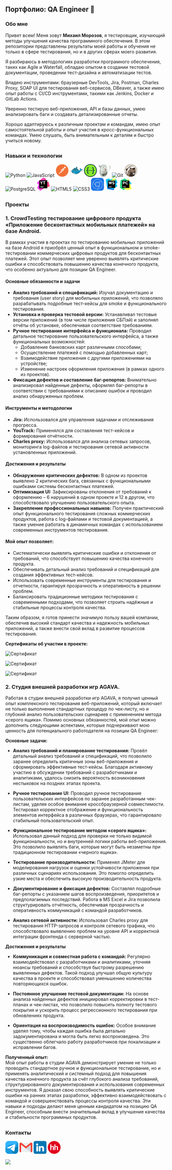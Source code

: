 ## Портфолио: QA Engineer 👋


### Обо мне
Привет всем! Меня зовут **Михаил Морозов**, я тестировщик, изучающий методы улучшения качества программного обеспечения. В этом репозитории представлены результаты моей работы и обучения не только в сфере тестирования, но и в других сферах моего развития.

Я разбираюсь в методологиях разработки програмного обеспечения, таких как Agile и Waterfall, обладаю опытом в создании тестовой документации, проведении тест-дизайна и автоматизации тестов.

Владею инструментами: браузерные DevTools, Jira, Postman, Charles Proxy, SOAP UI для тестирования веб-сервисов, DBeaver, а также имею опыт работы с CI/CD инструментами, такими как Jenkins, Docker и GitLab Actions.

Уверенно тестирую веб-приложения, API и базы данных, умею анализировать баги и создавать детализированные отчеты.

Хорошо адаптируюсь к различным проектам и командам, имею опыт самостоятельной работы и опыт участия в кросс-функциональных командах. Умею слушать, быть внимательным к деталям и быстро учиться новому.

## 

### Навыки и технологии

<p align="left">
    <img src="https://cdn.jsdelivr.net/gh/devicons/devicon/icons/python/python-original.svg" alt="Python" width="40" height="40"/>
    <img src="https://cdn.jsdelivr.net/gh/devicons/devicon/icons/javascript/javascript-original.svg" alt="JavaScript" width="40" height="40"/>
    <img src="https://github.com/devicons/devicon/blob/master/icons/postman/postman-original.svg" alt="Postman" width="40" height="40"/>
    <img src="https://github.com/devicons/devicon/blob/master/icons/docker/docker-original.svg" alt="Docker" width="40" height="40"/>
    <img src="https://github.com/devicons/devicon/blob/master/icons/swagger/swagger-original.svg" alt="Swagger" width="40" height="40"/>
    <img src="https://github.com/sevenler/software/blob/master/charles/icon/charles_icon.svg?ysclid=m7iyo5flgz295929126" alt="Charles Proxy" width="40" height="40"/>
    <img src="https://cdn.jsdelivr.net/gh/devicons/devicon/icons/git/git-original.svg" alt="Git" width="40" height="40"/>
    <img src="https://github.com/devicons/devicon/blob/master/icons/dbeaver/dbeaver-original.svg" alt="DBeaver" width="40" height="40"/>
    <img src="https://upload.wikimedia.org/wikipedia/commons/2/29/Postgresql_elephant.svg" alt="PostgreSQL" width="40" height="40"/>
    <img src="https://github.com/JetBrains/logos/blob/master/web/youtrack/youtrack.svg?ysclid=m7iypurv5o859765198" alt="YouTrack" width="40" height="40"/>
    <img src="https://cdn.jsdelivr.net/gh/devicons/devicon/icons/html5/html5-original.svg" alt="HTML5" width="40" height="40"/>
    <img src="https://cdn.jsdelivr.net/gh/devicons/devicon/icons/css3/css3-original.svg" alt="CSS3" width="40" height="40"/>
    <img src="https://github.com/ChromeDevTools/devtools-logo/blob/master/logos/svg/chrome-devtools-square-128.svg" alt="Chrome DevTools" width="40" height="40"/>
    <img src="https://github.com/devicons/devicon/blob/master/icons/webstorm/webstorm-original.svg" alt="WebStorms" width="40" height="40"/>
    <img src="https://github.com/devicons/devicon/blob/master/icons/pycharm/pycharm-original.svg" alt="PyCharm" width="40" height="40"/>
</p>

## 

<!--
### Сертификаты
-->

## 

### Проекты
### 1. CrowdTesting тестирование цифрового продукта «Приложение бесконтактных мобильных платежей» на базе Android.
В рамках участия в проектах по тестированию мобильных приложений на базе Android я приобрёл ценный опыт в функциональном и smoke-тестировании коммерческих цифровых продуктов для бесконтактных платежей. Этот опыт позволяет мне уверенно выявлять критические ошибки и способствовать повышению качества конечного продукта, что особенно актуально для позиции QA Engineer.

#### **Основные обязанности и задачи**
- **Анализ требований и спецификаций:** Изучал документацию и требования (user story) для мобильных приложений, что позволяло разрабатывать подробные тест-кейсы для smoke и функционального тестирования.
- **Установка и проверка тестовой версии:** Устанавливал тестовые версии приложений (в том числе приложения СБПэй) и заполнял отчёты об установке, обеспечивая соответствие требованиям.
- **Ручное тестирование интерфейса и функционала:** Проводил детальное тестирование пользовательского интерфейса, а также функциональных возможностей:
    - Добавление банковских карт различными способами;
    - Осуществление платежей с помощью добавленных карт;
    - Взаимодействие приложения с другими приложениями на устройстве;
    - Изменение настроек оформления приложения (в рамках одного из проектов).
- **Фиксация дефектов и составление баг-репортов:** Внимательно анализировал найденные дефекты, оформлял баг-репорты в соответствии с требованиями к описанию ошибок и проводил анализ обнаруженных проблем.

#### **Инструменты и методологии**
- **Jira:** Использовался для управления задачами и отслеживания прогресса.
- **YouTrack:** Применялся для составления тест-кейсов и формирования отчётности.
- **Charles proxy:** Использовался для анализа сетевых запросов, мониторинга log-файлов и тестирования сетевой активности установленных приложений.

#### **Достижения и результаты**
- **Обнаружение критических дефектов:** В одном из проектов выявлено 2 критических бага, связанных с функциональными ошибками системы бесконтактных платежей.
- **Оптимизация UI:** Зафиксированы отклонения от требований к оформлению – 6 нарушений в одном проекте и 12 в другом, что способствовало улучшению пользовательского опыта.
- **Закрепление профессиональных навыков:** Получен практический опыт функционального тестирования сложных коммерческих продуктов, работа с log-файлами и тестовой документацией, а также умение работать в динамичных командах с использованием современных инструментов тестирования.

#### **Мой опыт позволяет:**
- Систематически выявлять критические ошибки и отклонения от требований, что способствует повышению качества конечного продукта.
- Обеспечивать детальный анализ требований и спецификаций для создания эффективных тест-кейсов.
- Использовать современные инструменты для тестирования и отчетности, гарантируя прозрачность и оперативность в решении проблем.
- Балансировать традиционные методики тестирования с современными подходами, что позволяет строить надёжные и стабильные процессы контроля качества.

Таким образом, я готов принести значимую пользу вашей компании, обеспечив высокий стандарт качества и надежность мобильных приложений, а также внести свой вклад в развитие процессов тестирования.

**Сертификаты об участии в проекте:**

<p align="left">
    <img src="https://github.com/mihaSpb/mihaSpb/blob/assets/Sertificats/Morozov%20Mihail%20Sergeevich%20sert1.jpg" alt="Сертификат" width="120" height="80"/>
</p>
<p align="left">
    <img src="https://github.com/mihaSpb/mihaSpb/blob/assets/Sertificats/Morozov%20Mihail%20Sergeevich%20sert2.jpg" alt="Сертификат" width="120" height="80"/>
</p>
<p align="left">
    <img src="https://github.com/mihaSpb/mihaSpb/blob/assets/Sertificats/Morozov%20Mihail%20Sergeevich%20sert3.jpg" alt="Сертификат" width="120" height="80"/>
</p>

### 2. Студия внешней разработки игр AGAVA.
Работая в студии внешней разработки игр AGAVA, я получил ценный опыт комплексного тестирования веб-приложений, который включает не только выполнение стандартных процедур по чек-листу, но и глубокий анализ пользовательских сценариев с применением метода «серого ящика». Помимо основных обязанностей, мой опыт можно дополнить следующими аспектами, которые подчеркивают мою ценность для потенциального работодателя на позиции QA Engineer:

**Основные задачи:**  
- **Анализ требований и планирование тестирования:** Провёл детальный анализ требований и спецификаций, что позволило заранее определить критичные зоны веб-приложения и сформировать эффективные тест-кейсы. Благодаря активному участию в обсуждении требований с разработчиками и аналитиками, удалось снизить вероятность возникновения нестыковок на поздних этапах проекта.

- **Ручное тестирование UI:** Проводил ручное тестирование пользовательских интерфейсов по заранее разработанным чек-листам, уделяя особое внимание кроссбраузерной совместимости. Тестировал корректное отображение и функциональность элементов интерфейса в различных браузерах, что гарантировало стабильный пользовательский опыт.

- **Функциональное тестирование методом «серого ящика»:** Использовал данный подход для проверки не только видимой функциональности, но и внутренней логики работы веб-приложения. Это позволило выявлять баги, которые могут быть незаметны при традиционном тестировании «черного ящика».

- **Тестирование производительности:** Применял JMeter для моделирования нагрузок и оценки устойчивости приложения при различных сценариях использования. Это помогло определить узкие места и обеспечить высокую производительность продукта.

- **Документирование и фиксация дефектов:** Составлял подробные баг-репорты с указанием шагов воспроизведения, приоритетов и предполагаемых последствий. Работа в MS Excel и Jira позволила структурировать отчётность, обеспечивая прозрачность и оперативность коммуникаций с командой разработчиков.

- **Анализ сетевой активности:** Использовал Charles proxy для тестирования HTTP-запросов и контроля сетевого трафика, что способствовало выявлению проблем на уровне API и корректной интеграции фронтенда с серверной частью.

**Достижения и результаты**  
- **Коммуникация и совместная работа с командой:** Регулярно взаимодействовал с разработчиками и аналитиками, уточняя нюансы требований и способствуя быстрому разрешению выявленных дефектов. Такой подход улучшал общую культуру качества в проекте и способствовал уменьшению количества повторяющихся ошибок.

- **Постоянное улучшение тестовой документации:** На основе анализа найденных дефектов инициировал корректировки в тест-планах и чек-листах, что позволило повысить полноту тестового покрытия и ускорить процесс регрессионного тестирования при обновлениях продукта.

- **Ориентация на воспроизводимость ошибок:** Особое внимание уделял тому, чтобы каждая ошибка была детально задокументирована и могла быть легко воспроизведена. Это существенно облегчало работу разработчиков при локализации и исправлении багов.

**Полученный опыт:**  
Мой опыт работы в студии AGAVA демонстрирует умение не только проводить стандартное ручное и функциональное тестирование, но и применять аналитический и системный подход для повышения качества конечного продукта за счёт глубокого анализа требований, структурированного документирования  и использования современных инструментов. Я доказал свою способность выявлять критические ошибки на ранних этапах разработки, эффективно взаимодействовать с командой и совершенствовать процессы контроля качества. Эти навыки и подходы делают меня ценным кандидатом на позицию QA Engineer, способным внести значительный вклад в улучшение качества и стабильности программных продуктов.

##

### Контакты

[<img src="https://github.com/mihaSpb/mihaSpb/blob/assets/icons/telegram.png" alt="Telegram" width="40" height="40">](https://t.me/Mi6Mute)
[<img src="https://github.com/mihaSpb/mihaSpb/blob/assets/icons/gmail.png" alt="Email" width="40" height="40">](mailto:mihaspb2007@gmail.com)
[<img src="https://github.com/mihaSpb/mihaSpb/blob/assets/icons/linkedin.png" alt="LinkedIn" width="40" height="40">]()
[<img src="https://github.com/mihaSpb/mihaSpb/blob/assets/icons/min-hh-red.png" alt="HH.ru" width="40" height="40">]()

<!--
**mihaSpb/mihaSpb** is a ✨ _special_ ✨ repository because its `README.md` (this file) appears on your GitHub profile.

Here are some ideas to get you started:

- 🔭 I’m currently working on ...
- 🌱 I’m currently learning ...
- 👯 I’m looking to collaborate on ...
- 🤔 I’m looking for help with ...
- 💬 Ask me about ...
- 📫 How to reach me: ...
- 😄 Pronouns: ...
- ⚡ Fun fact: ...
-->

![](https://komarev.com/ghpvc/?username=mihaSpb&color=green&abbreviated=true)

